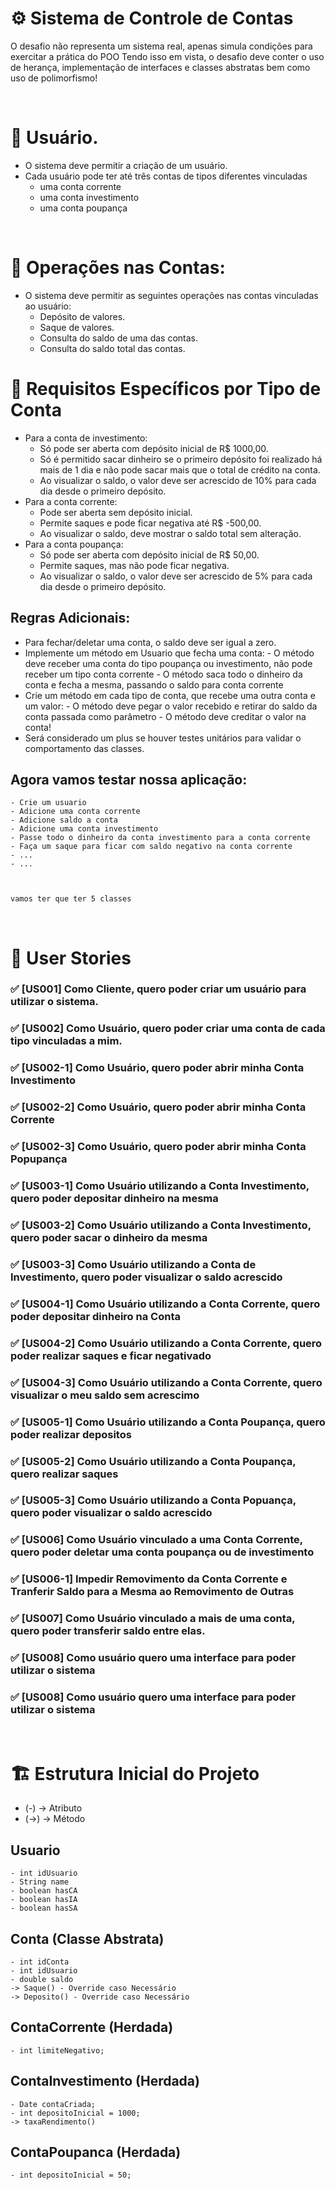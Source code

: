 # ⚙️ Sistema de Controle de Contas

O desafio não representa um sistema real, apenas simula condições para exercitar a prática do POO
Tendo isso em vista, o desafio deve conter o uso de herança, implementação de interfaces e classes abstratas bem como uso de polimorfismo!

<br>

# 👤 Usuário.

- O sistema deve permitir a criação de um usuário.
- Cada usuário pode ter até três contas de tipos diferentes vinculadas
    - uma conta corrente 
    - uma conta investimento
    - uma conta poupança

<br>

# 🧾 Operações nas Contas:

- O sistema deve permitir as seguintes operações nas contas vinculadas ao usuário:
    - Depósito de valores.
    - Saque de valores.
    - Consulta do saldo de uma das contas.
    - Consulta do saldo total das contas.

# 🔎 Requisitos Específicos por Tipo de Conta

- Para a conta de investimento:
    - Só pode ser aberta com depósito inicial de R$ 1000,00.
    - Só é permitido sacar dinheiro se o primeiro depósito foi realizado há mais de 1 dia e não pode sacar mais que o total de crédito na conta.
    - Ao visualizar o saldo, o valor deve ser acrescido de 10% para cada dia desde o primeiro depósito.
- Para a conta corrente:
    - Pode ser aberta sem depósito inicial.
    - Permite saques e pode ficar negativa até R$ -500,00.
    - Ao visualizar o saldo, deve mostrar o saldo total sem alteração.
- Para a conta poupança:
    - Só pode ser aberta com depósito inicial de R$ 50,00.
    - Permite saques, mas não pode ficar negativa.
    - Ao visualizar o saldo, o valor deve ser acrescido de 5% para cada dia desde o primeiro depósito.

## Regras Adicionais:

- Para fechar/deletar uma conta, o saldo deve ser igual a zero.
- Implemente um método em Usuario que fecha uma conta:
        - O método deve receber uma conta do tipo poupança ou investimento, não pode receber um tipo conta corrente
        - O método saca todo o dinheiro da conta e fecha a mesma, passando o saldo para conta corrente
- Crie um método em cada tipo de conta, que recebe uma outra conta e um valor: 
        - O método deve pegar o valor recebido e retirar do saldo da conta passada como parâmetro
        - O método deve creditar o valor na conta!
- Será considerado um plus se houver testes unitários para validar o comportamento das classes.
    

## Agora vamos testar nossa aplicação: 
    - Crie um usuario
    - Adicione uma conta corrente
    - Adicione saldo a conta
    - Adicione uma conta investimento
    - Passe todo o dinheiro da conta investimento para a conta corrente
    - Faça um saque para ficar com saldo negativo na conta corrente
    - ...
    - ...   



    vamos ter que ter 5 classes

<br>

# 📖 User Stories

### ✅ [US001] Como Cliente, quero poder criar um usuário para utilizar o sistema.

### ✅ [US002] Como Usuário, quero poder criar uma conta de cada tipo vinculadas a mim.

### ✅ [US002-1] Como Usuário, quero poder abrir minha Conta Investimento

### ✅ [US002-2] Como Usuário, quero poder abrir minha Conta Corrente

### ✅ [US002-3] Como Usuário, quero poder abrir minha Conta Popupança

### ✅ [US003-1] Como Usuário utilizando a Conta Investimento, quero poder depositar dinheiro na mesma

### ✅ [US003-2] Como Usuário utilizando a Conta Investimento, quero poder sacar o dinheiro da mesma

### ✅ [US003-3] Como Usuário utilizando a Conta de Investimento, quero poder visualizar o saldo acrescido

### ✅ [US004-1] Como Usuário utilizando a Conta Corrente, quero poder depositar dinheiro na Conta

### ✅ [US004-2] Como Usuário utilizando a Conta Corrente, quero poder realizar saques e ficar negativado

### ✅ [US004-3] Como Usuário utilizando a Conta Corrente, quero visualizar o meu saldo sem acrescimo

### ✅ [US005-1] Como Usuário utilizando a Conta Poupança, quero poder realizar depositos

### ✅ [US005-2] Como Usuário utilizando a Conta Poupança, quero realizar saques

### ✅ [US005-3] Como Usuário utilizando a Conta Popuança, quero poder visualizar o saldo acrescido

### ✅ [US006] Como Usuário vinculado a uma Conta Corrente, quero poder deletar uma conta poupança ou de investimento

### ✅ [US006-1] Impedir Removimento da Conta Corrente e Tranferir Saldo para a Mesma ao Removimento de Outras

### ✅ [US007] Como Usuário vinculado a mais de uma conta, quero poder transferir saldo entre elas.

### ✅ [US008] Como usuário quero uma interface para poder utilizar o sistema

### ✅ [US008] Como usuário quero uma interface para poder utilizar o sistema

<br>

# 🏗️ Estrutura Inicial do Projeto

- (-) -> Atributo
- (->) -> Método
## Usuario 
    - int idUsuario
    - String name
    - boolean hasCA
    - boolean hasIA
    - boolean hasSA

## Conta (Classe Abstrata)
    - int idConta
    - int idUsuario
    - double saldo
    -> Saque() - Override caso Necessário
    -> Deposito() - Override caso Necessário

## ContaCorrente (Herdada)
    - int limiteNegativo;

## ContaInvestimento (Herdada)
    - Date contaCriada;
    - int depositoInicial = 1000;
    -> taxaRendimento() 

## ContaPoupanca (Herdada)
    - int depositoInicial = 50;
